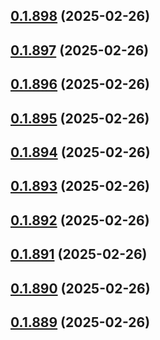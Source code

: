 ## [0.1.898](https://github.com/binary-braids/terraform-oracle/compare/v0.1.897...v0.1.898) (2025-02-26)



## [0.1.897](https://github.com/binary-braids/terraform-oracle/compare/v0.1.896...v0.1.897) (2025-02-26)



## [0.1.896](https://github.com/binary-braids/terraform-oracle/compare/v0.1.895...v0.1.896) (2025-02-26)



## [0.1.895](https://github.com/binary-braids/terraform-oracle/compare/v0.1.894...v0.1.895) (2025-02-26)



## [0.1.894](https://github.com/binary-braids/terraform-oracle/compare/v0.1.893...v0.1.894) (2025-02-26)



## [0.1.893](https://github.com/binary-braids/terraform-oracle/compare/v0.1.892...v0.1.893) (2025-02-26)



## [0.1.892](https://github.com/binary-braids/terraform-oracle/compare/v0.1.891...v0.1.892) (2025-02-26)



## [0.1.891](https://github.com/binary-braids/terraform-oracle/compare/v0.1.890...v0.1.891) (2025-02-26)



## [0.1.890](https://github.com/binary-braids/terraform-oracle/compare/v0.1.889...v0.1.890) (2025-02-26)



## [0.1.889](https://github.com/binary-braids/terraform-oracle/compare/v0.1.888...v0.1.889) (2025-02-26)



